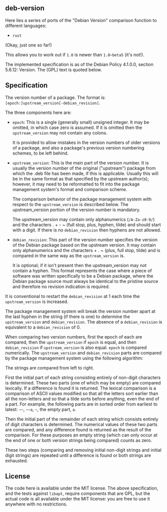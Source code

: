 ## deb-version

Here lies a series of ports of the "Debian Version" comparison function to different
languages:

 * `rust`
 
(Okay, just one so far!)

This allows you to work out if `1.0` is newer than `1.0~beta5` (it's not!).

The implemented specification is as of the Debian Policy 4.1.0.0,
section 5.6.12: Version. The (GPL) text is quoted below.

## Specification

The version number of a package. The format is: `[epoch:]upstream_version[-debian_revision]`.

The three components here are:

 * `epoch`: This is a single (generally small) unsigned integer. It may be omitted, 
    in which case zero is assumed. If it is omitted then the `upstream_version` may 
    not contain any colons.

    It is provided to allow mistakes in the version numbers of older versions of a
    package, and also a package's previous version numbering schemes, to be left behind.

 * `upstream_version`: This is the main part of the version number. It is usually
    the version number of the original ("upstream") package from which the .deb
    file has been made, if this is applicable. Usually this will be in the same
    format as that specified by the upstream author(s); however, it may need to
    be reformatted to fit into the package management system's format and comparison scheme.

    The comparison behavior of the package management system with respect to the
    `upstream_version` is described below. The upstream_version portion of the
    version number is mandatory.

    The upstream_version may contain only alphanumerics (`/A-Za-z0-9/`) and the
    characters . + - ~ (full stop, plus, hyphen, tilde) and should start with a digit.
    If there is no `debian_revision` then hyphens are not allowed.

 * `debian_revision`: This part of the version number specifies the version of the Debian
   package based on the upstream version. It may contain only alphanumerics and the
   characters + . ~ (plus, full stop, tilde) and is compared in the same way as the
   `upstream_version` is.

   It is optional; if it isn't present then the upstream_version may not contain a hyphen.
   This format represents the case where a piece of software was written specifically
   to be a Debian package, where the Debian package source must always be identical
   to the pristine source and therefore no revision indication is required.

It is conventional to restart the `debian_revision` at 1 each time the `upstream_version`
 is increased.

The package management system will break the version number apart at the last hyphen in
the string (if there is one) to determine the `upstream_version` and `debian_revision`.
The absence of a `debian_revision` is equivalent to a `debian_revision` of 0.

When comparing two version numbers, first the epoch of each are compared, then the
`upstream_version` if `epoch` is equal, and then `debian_revision` if `upstream_version`
is also equal. `epoch` is compared numerically. The `upstream_version` and `debian_revision`
parts are compared by the package management system using the following algorithm:

The strings are compared from left to right.

First the initial part of each string consisting entirely of non-digit characters
is determined. These two parts (one of which may be empty) are compared lexically.
If a difference is found it is returned. The lexical comparison is a comparison of ASCII
values modified so that all the letters sort earlier than all the non-letters and so that
a tilde sorts before anything, even the end of a part. For example, the following parts are
in sorted order from earliest to latest: `~~`, `~~a`, `~`, the empty part, `a`.

Then the initial part of the remainder of each string which consists entirely of digit
characters is determined. The numerical values of these two parts are compared, and any
difference found is returned as the result of the comparison. For these purposes an empty
string (which can only occur at the end of one or both version strings being compared)
counts as zero.

These two steps (comparing and removing initial non-digit strings and initial digit strings)
are repeated until a difference is found or both strings are exhausted.

## License

The code here is available under the MIT license. The above specification, and the tests
against `libapt`, require components that are GPL, but the actual code is all available
under the MIT license: you are free to use it anywhere with no restrictions.
